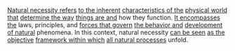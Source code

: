 

[Natural necessity refers](2/1/.Natrual%20Necessity) [to the inherent](1/1/_Intrinsic-Extrinsic) [characteristics of the](1/1/_Intrinsic-Extrinsic) [physical world that](2/3/2/3/1/2/.Physics) [determine the way](1/1/3/2/1/2/1/2/.Direction) [things are and](1/1/.Things%20and%20Properties) how they function. [It encompasses the](1/2/1/1/3/_All-encompassing) laws, principles, and [forces that govern](1/3/1/2/1/1/3/1/.Forces) [the behavior and](2/3/3/3/1/2/3/.Human%20Behavior) [development of natural](1/3/3/1/3/_Natural-Engineered) phenomena. In this context, natural necessity [can be seen](3/1/3/1/3/1/_See-Unseen) [as the objective](3/3/1/3/2/2/2/.Self-Determination) [framework within which](3/1/1/2/2/2/2/2/2/2/.Frameworks) [all natural processes](1/3/1/.Nature%20Mechanics) unfold.

